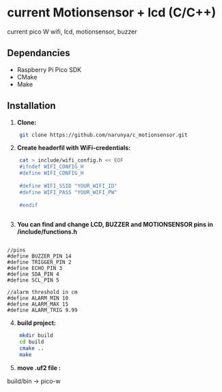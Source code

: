 # current Motionsensor + lcd (C/C++)

current pico W wifi, lcd, motionsensor, buzzer

## Dependancies

* Raspberry Pi Pico SDK
* CMake
* Make

## Installation

1.  **Clone:**

```bash
    git clone https://github.com/narunya/c_motionsensor.git
```

2.  **Create headerfil with WiFi-credentials:**
```bash
    cat > include/wifi_config.h << EOF
    #ifndef WIFI_CONFIG_H
    #define WIFI_CONFIG_H
    
    #define WIFI_SSID "YOUR_WIFI_ID"
    #define WIFI_PASS "YOUR_WIFI_PW"
    
    #endif 
    
```


3. **You can find and change LCD, BUZZER and MOTIONSENSOR pins in /include/functions.h**
```

//pins
#define BUZZER_PIN 14
#define TRIGGER_PIN 2
#define ECHO_PIN 3
#define SDA_PIN 4
#define SCL_PIN 5

//alarm threshold in cm
#define ALARM_MIN 10
#define ALARM_MAX 15
#define ALARM_TRIG 9.99
```

4.  **build project:**
```bash
    mkdir build
    cd build
    cmake ..
    make 
```

5.  **move .uf2 file :**

build/bin -> pico-w
